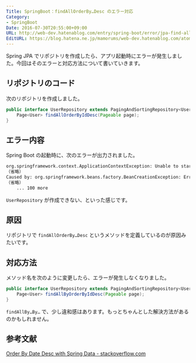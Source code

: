 ```yaml
---
Title: SpringBoot：findAllOrderBy…Desc のエラー対応
Category:
- SpringBoot
Date: 2016-07-30T20:55:00+09:00
URL: http://web-dev.hatenablog.com/entry/spring-boot/error/jpa-find-all-desc
EditURL: https://blog.hatena.ne.jp/mamorums/web-dev.hatenablog.com/atom/entry/10328749687178787646
---
```


Spring JPA でリポジトリを作成したら、アプリ起動時にエラーが発生しました。今回はそのエラーと対応方法について書いていきます。


## リポジトリのコード
次のリポジトリを作成しました。

```java
public interface UserRepository extends PagingAndSortingRepository<User, Long> {
    Page<User> findAllOrderByIdDesc(Pageable page);
}
```


## エラー内容
Spring Boot の起動時に、次のエラーが出力されました。

```txt
org.springframework.context.ApplicationContextException: Unable to start embedded container; nested exception is org.springframework.boot.context.embedded.EmbeddedServletContainerException: Unable to start embedded Tomcat
（省略）
Caused by: org.springframework.beans.factory.BeanCreationException: Error creating bean with name 'userRepository': Invocation of init method failed; nested exception is org.springframework.data.mapping.PropertyReferenceException: No property desc found for type long! Traversed path: User.id.
（省略）
    ... 100 more
```

`UserRepository` が作成できない、といった感じです。


## 原因
リポジトリで `findAllOrderBy…Desc` というメソッドを定義しているのが原因みたいです。


## 対応方法
メソッド名を次のように変更したら、エラーが発生しなくなりました。

```java
public interface UserRepository extends PagingAndSortingRepository<User, Long> {
    Page<User> findAllByOrderByIdDesc(Pageable page);
}
```

`findAllBy…By…` で、少し違和感はあります。もっとちゃんとした解決方法があるのかもしれません。


## 参考文献
[Order By Date Desc with Spring Data - stackoverflow.com](http://stackoverflow.com/questions/19733464/order-by-date-desc-with-spring-data)
